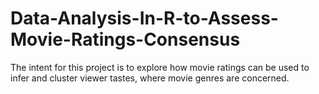 # Data-Analysis-In-R-to-Assess-Movie-Ratings-Consensus
The intent for this project is to explore how movie ratings can be used to infer and cluster viewer tastes, where movie genres are concerned.
